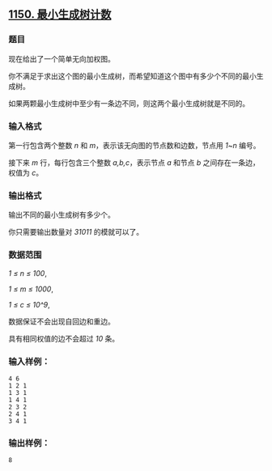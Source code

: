 ## [1150. 最小生成树计数](https://www.acwing.com/problem/content/1152/)

### 题目

现在给出了一个简单无向加权图。

你不满足于求出这个图的最小生成树，而希望知道这个图中有多少个不同的最小生成树。

如果两颗最小生成树中至少有一条边不同，则这两个最小生成树就是不同的。

### 输入格式

第一行包含两个整数 *n* 和 *m*，表示该无向图的节点数和边数，节点用 *1*~*n* 编号。

接下来 *m* 行，每行包含三个整数 *a,b,c*，表示节点 *a* 和节点 *b* 之间存在一条边，权值为 *c*。

### 输出格式

输出不同的最小生成树有多少个。

你只需要输出数量对 *31011* 的模就可以了。

### 数据范围

*1 ≤ n ≤ 100*,

*1 ≤ m ≤ 1000*,

*1 ≤ c ≤ 10^9*,

数据保证不会出现自回边和重边。

具有相同权值的边不会超过 *10* 条。

### 输入样例：

```
4 6
1 2 1
1 3 1
1 4 1
2 3 2
2 4 1
3 4 1
```

### 输出样例：

```
8
```
